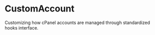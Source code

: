 CustomAccount
=============

Customizing how cPanel accounts are managed through standardized hooks interface. 